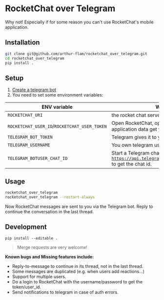 # RocketChat over Telegram
Why not! Especially if for some reason you can't use RocketChat's mobile application.

## Installation
```bash
git clone git@github.com/arthur-flam/rocketchat_over_telegram.git
cd rocketchat_over_telegram
pip install .
```

## Setup
1. [Create a telegram bot](https://core.telegram.org/bots#creating-a-new-bot)
2. You need to set some environment variables:


| ENV variable       |  Where to find it                                  |
|--------------------|----------------------------------------------------|
| `ROCKETCHAT_URI`   | the rocket chat server *hostname:port*             |
| `ROCKETCHAT_USER_ID`/`ROCKETCHAT_USER_TOKEN` | Open RocketChat, open the devtools, and in the application data get your `user_id` and `user_token`                                                              |
| `TELEGRAM_BOT_TOKEN` | Telegram gives it to you when you create the bot |
| `TELEGRAM_USERNAME`  | You own telegram username, e.g. `@arthur_flam`   |
| `TELEGRAM_BOTUSER_CHAT_ID` | Start a Telegram chat with your bot, then visit [`https://api.telegram.org/bot<yourtoken>/getUpdates`](https://api.telegram.org/bot<yourtoken>/getUpdates) to get the chat id.               |


## Usage
```bash
rocketchat_over_telegram
rocketchat_over_telegram --restart-always
```

Now RocketChat messages are sent to you via the Telegram bot. Reply to continue the conversation in the last thread.

## Development
```
pip install --editable .
```

> Merge requests are very welcome!

**Known bugs and Missing features include:**
- Reply-to-message to continue in its thread, not in the last thread.
- Some messages are duplicated (e.g. when users add reactions...)
- Support for multiple users.
- Do a login to RocketChat with the username/password to get the token/user_id.
- Send notifications to telegram in case of auth errors.

